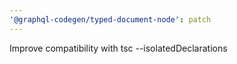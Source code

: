 ```yaml
---
'@graphql-codegen/typed-document-node': patch
---
```


Improve compatibility with tsc --isolatedDeclarations
